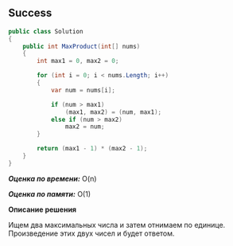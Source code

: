 ## Success

```csharp
public class Solution
{
    public int MaxProduct(int[] nums)
    {
        int max1 = 0, max2 = 0;

        for (int i = 0; i < nums.Length; i++)
        {
            var num = nums[i];

            if (num > max1)
                (max1, max2) = (num, max1);
            else if (num > max2)
                max2 = num;
        }

        return (max1 - 1) * (max2 - 1);
    }
}
```

***Оценка по времени:*** O(n)

***Оценка по памяти:*** O(1)

**Описание решения**

Ищем два максимальных числа и затем отнимаем по единице. Произведение этих двух чисел и будет ответом.